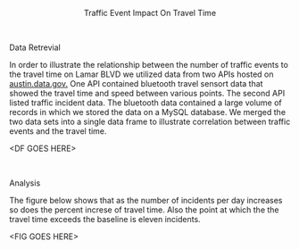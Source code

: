 <p style="text-align: center;">Traffic Event Impact On Travel Time</p>
<p style="text-align: left;">&nbsp;</p>
<p style="text-align: left;">Data Retrevial</p>
<p style="text-align: left;">In order to illustrate the relationship between the number of traffic events to the travel time on Lamar BLVD we utilized data from two APIs hosted on <a href="http://austin.data.gov" rel="nofollow">austin.data.gov.</a>&nbsp;One API contained bluetooth travel sensort data that showed the travel time and speed between various points. The second API listed traffic incident data. The bluetooth data contained a large volume of records in which we stored the data on a MySQL database. We merged the two data sets into a single data frame to illustrate correlation between traffic events and the travel time.&nbsp;</p>
<p style="text-align: left;">&lt;DF GOES HERE&gt;</p>
<p style="text-align: left;">&nbsp;</p>
<p style="text-align: left;">Analysis</p>
<p style="text-align: left;">The figure below shows that as the number of incidents per day increases so does the percent increse of travel time. Also the point at which the the travel time exceeds the baseline is eleven incidents.</p>
<p style="text-align: left;">&lt;FIG GOES HERE&gt;</p>
